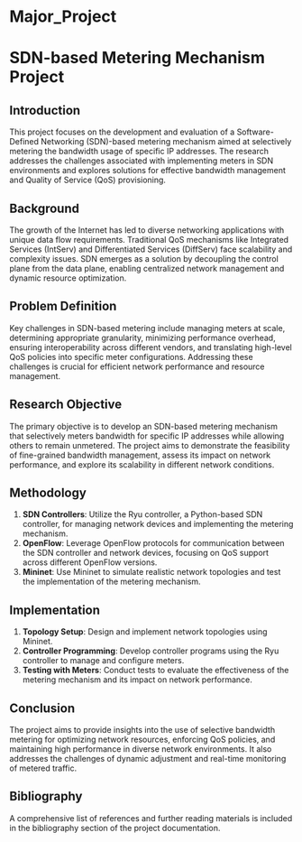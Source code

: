 # Major_Project
# SDN-based Metering Mechanism Project

## Introduction
This project focuses on the development and evaluation of a Software-Defined Networking (SDN)-based metering mechanism aimed at selectively metering the bandwidth usage of specific IP addresses. The research addresses the challenges associated with implementing meters in SDN environments and explores solutions for effective bandwidth management and Quality of Service (QoS) provisioning.

## Background
The growth of the Internet has led to diverse networking applications with unique data flow requirements. Traditional QoS mechanisms like Integrated Services (IntServ) and Differentiated Services (DiffServ) face scalability and complexity issues. SDN emerges as a solution by decoupling the control plane from the data plane, enabling centralized network management and dynamic resource optimization.

## Problem Definition
Key challenges in SDN-based metering include managing meters at scale, determining appropriate granularity, minimizing performance overhead, ensuring interoperability across different vendors, and translating high-level QoS policies into specific meter configurations. Addressing these challenges is crucial for efficient network performance and resource management.

## Research Objective
The primary objective is to develop an SDN-based metering mechanism that selectively meters bandwidth for specific IP addresses while allowing others to remain unmetered. The project aims to demonstrate the feasibility of fine-grained bandwidth management, assess its impact on network performance, and explore its scalability in different network conditions.

## Methodology
1. **SDN Controllers**: Utilize the Ryu controller, a Python-based SDN controller, for managing network devices and implementing the metering mechanism.
2. **OpenFlow**: Leverage OpenFlow protocols for communication between the SDN controller and network devices, focusing on QoS support across different OpenFlow versions.
3. **Mininet**: Use Mininet to simulate realistic network topologies and test the implementation of the metering mechanism.

## Implementation
1. **Topology Setup**: Design and implement network topologies using Mininet.
2. **Controller Programming**: Develop controller programs using the Ryu controller to manage and configure meters.
3. **Testing with Meters**: Conduct tests to evaluate the effectiveness of the metering mechanism and its impact on network performance.

## Conclusion
The project aims to provide insights into the use of selective bandwidth metering for optimizing network resources, enforcing QoS policies, and maintaining high performance in diverse network environments. It also addresses the challenges of dynamic adjustment and real-time monitoring of metered traffic.

## Bibliography
A comprehensive list of references and further reading materials is included in the bibliography section of the project documentation.

